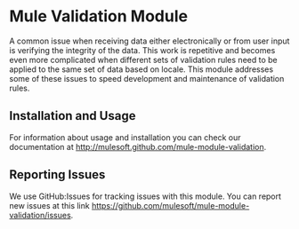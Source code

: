 Mule Validation Module
=========================

A common issue when receiving data either electronically or from user input is verifying the integrity of the data. This work is repetitive and becomes even more complicated when different sets of validation rules need to be applied to the same set of data based on locale. This module addresses some of these issues to speed development and maintenance of validation rules.

Installation and Usage
----------------------

For information about usage and installation you can check our documentation at http://mulesoft.github.com/mule-module-validation.

Reporting Issues
----------------

We use GitHub:Issues for tracking issues with this module. You can report new issues at this link https://github.com/mulesoft/mule-module-validation/issues.